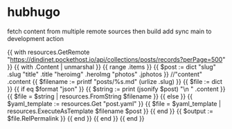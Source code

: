 # hubhugo
fetch content from multiple remote sources then build add sync main to development action


{{ with resources.GetRemote "https://dindinet.pockethost.io/api/collections/posts/records?perPage=500" }} 
  {{ with .Content | unmarshal }}
    {{ range .items }}
      {{ $post := dict 
        "slug" .slug
        "title" .title
        "heroimg" .heroImg
        "photos" .jphotos
      }}
      //"content" .content
      {{ $filename := printf "posts/%s.md" (urlize .slug) }}
      {{ $file := dict }}
      {{ if eq $format "json" }}
        {{ $string := print (jsonify $post) "\n " .content }}
        {{ $file = $string | resources.FromString $filename }}
      {{ else }}
        {{ $yaml_template := resources.Get "post.yaml" }}
        {{ $file = $yaml_template | resources.ExecuteAsTemplate $filename $post }}
      {{ end }}
      {{ $output := $file.RelPermalink }}
    {{ end }}
  {{ end }}
{{ end }}

